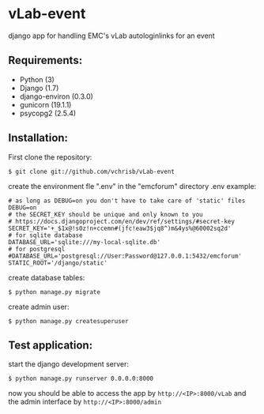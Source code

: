 vLab-event
==========
django app for handling EMC's vLab autologinlinks for an event

Requirements:
-------------
* Python (3)
* Django (1.7)
* django-environ (0.3.0)
* gunicorn (19.1.1)
* psycopg2 (2.5.4)

Installation:
-------------

First clone the repository:

    $ git clone git://github.com/vchrisb/vLab-event

create the environment fle ".env" in the "emcforum" directory
.env example:

    # as long as DEBUG=on you don't have to take care of 'static' files
    DEBUG=on
    # the SECRET_KEY should be unique and only known to you
    # https://docs.djangoproject.com/en/dev/ref/settings/#secret-key
    SECRET_KEY='+_$1x@!s0z!n+ccemn#(jfc!eaw3$jq8^)m&4ys%@60002sq2d'
    # for sqlite database
    DATABASE_URL='sqlite:///my-local-sqlite.db'
    # for postgresql
    #DATABASE_URL='postgresql://User:Password@127.0.0.1:5432/emcforum'
    STATIC_ROOT='/django/static'

create database tables:

    $ python manage.py migrate

create admin user:

    $ python manage.py createsuperuser

Test application:
-----------------

start the django development server:

    $ python manage.py runserver 0.0.0.0:8000

now you should be able to access the app by ``http://<IP>:8000/vLab``
and the admin interface by ``http://<IP>:8000/admin``

